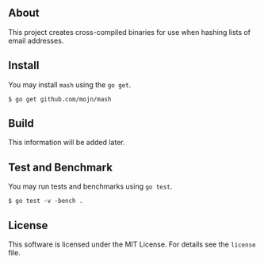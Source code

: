 ## About

This project creates cross-compiled binaries for use when hashing lists of email
addresses.

## Install

You may install `mash` using the `go get`.

```
$ go get github.com/mojn/mash
```

## Build

This information will be added later.

## Test and Benchmark

You may run tests and benchmarks using `go test`.

```
$ go test -v -bench .
```

## License

This software is licensed under the MIT License. For details see the `license`
file.
